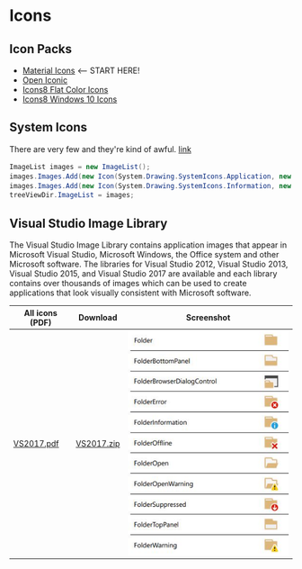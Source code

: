 # Icons

## Icon Packs
* [Material Icons](https://material.io/tools/icons/) <-- START HERE!
* [Open Iconic](https://useiconic.com/open)
* [Icons8 Flat Color Icons](https://github.com/icons8/flat-color-icons)
* [Icons8 Windows 10 Icons](https://github.com/icons8/windows-10-icons)

## System Icons
There are very few and they're kind of awful. [link](http://csharphelper.com/blog/2015/09/display-the-predefined-system-icons-in-c/)

```cs
ImageList images = new ImageList();
images.Images.Add(new Icon(System.Drawing.SystemIcons.Application, new Size(16, 16)));
images.Images.Add(new Icon(System.Drawing.SystemIcons.Information, new Size(16, 16)));
treeViewDir.ImageList = images;
```

## Visual Studio Image Library
The Visual Studio Image Library contains application images that appear in Microsoft Visual Studio, Microsoft Windows, the Office system and other Microsoft software. The libraries for Visual Studio 2012, Visual Studio 2013, Visual Studio 2015, and Visual Studio 2017 are available and each library contains over thousands of images which can be used to create applications that look visually consistent with Microsoft software. 

All icons (PDF) | Download | Screenshot
---|---|---
[VS2017.pdf](https://github.com/swharden/code-notes/raw/master/Csharp/misc/Visual%20Studio%20Image%20Library%202017.pdf) | [VS2017.zip](https://www.microsoft.com/en-us/download/details.aspx?id=35825) | ![](misc/icons-folder.JPG)
